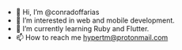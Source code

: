 - 👋 Hi, I’m @conradoffarias
- 👀 I’m interested in web and mobile development.
- 🌱 I’m currently learning Ruby and Flutter.
- 📫 How to reach me hypertm@protonmail.com
